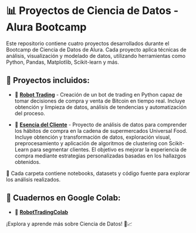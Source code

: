 # 📊 Proyectos de Ciencia de Datos - Alura Bootcamp

Este repositorio contiene cuatro proyectos desarrollados durante el Bootcamp de Ciencia de Datos de Alura. Cada proyecto aplica técnicas de análisis, visualización y modelado de datos, utilizando herramientas como Python, Pandas, Matplotlib, Scikit-learn y más.

## 📌 Proyectos incluidos:

- 🔹 **[Robot Trading](./RobotTrading/)** - Creación de un bot de trading en Python capaz de tomar decisiones de compra y venta de Bitcoin en tiempo real. Incluye obtención y limpieza de datos, análisis de tendencias y automatización del proceso.

- 🔹 **[Esencia del Cliente](./EsenciaCliente/)** - Proyecto de análisis de datos para comprender los hábitos de compra en la cadena de supermercados Universal Food. Incluye obtención y transformación de datos, exploración visual, preprocesamiento y aplicación de algoritmos de clustering con Scikit-Learn para segmentar clientes. El objetivo es mejorar la experiencia de compra mediante estrategias personalizadas basadas en los hallazgos obtenidos.

📂 Cada carpeta contiene notebooks, datasets y código fuente para explorar los análisis realizados.  

## 📌 Cuadernos en Google Colab:
- 🔹 **[RobotTradingColab](https://drive.google.com/file/d/1J7sfpetYsEsc_tqV4dHaR4qpEj6SCqd5/view?usp=sharing)**

¡Explora y aprende más sobre Ciencia de Datos! 🚀📈  

